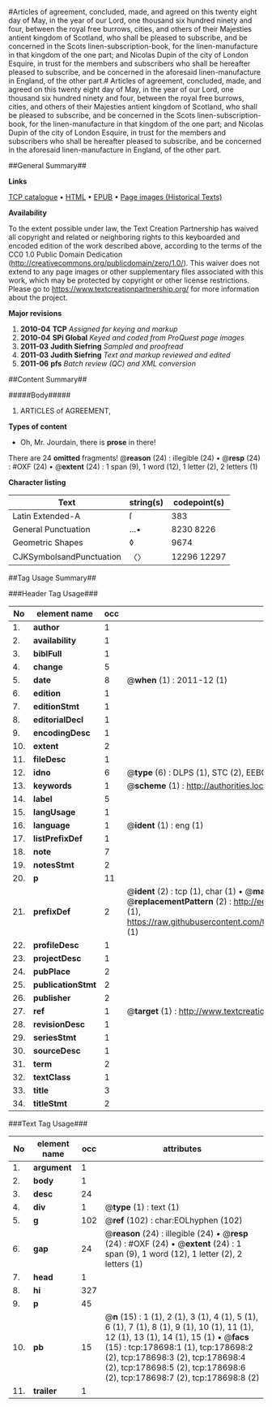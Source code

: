 #Articles of agreement, concluded, made, and agreed on this twenty eight day of May, in the year of our Lord, one thousand six hundred ninety and four, between the royal free burrows, cities, and others of their Majesties antient kingdom of Scotland, who shall be pleased to subscribe, and be concerned in the Scots linen-subscription-book, for the linen-manufacture in that kingdom of the one part; and Nicolas Dupin of the city of London Esquire, in trust for the members and subscribers who shall be hereafter pleased to subscribe, and be concerned in the aforesaid linen-manufacture in England, of the other part.#
Articles of agreement, concluded, made, and agreed on this twenty eight day of May, in the year of our Lord, one thousand six hundred ninety and four, between the royal free burrows, cities, and others of their Majesties antient kingdom of Scotland, who shall be pleased to subscribe, and be concerned in the Scots linen-subscription-book, for the linen-manufacture in that kingdom of the one part; and Nicolas Dupin of the city of London Esquire, in trust for the members and subscribers who shall be hereafter pleased to subscribe, and be concerned in the aforesaid linen-manufacture in England, of the other part.

##General Summary##

**Links**

[TCP catalogue](http://www.ota.ox.ac.uk/tcp/)  • 
[HTML](http://tei.it.ox.ac.uk/tcp/Texts-HTML/free/B01/B01440.html)  • 
[EPUB](http://tei.it.ox.ac.uk/tcp/Texts-EPUB/free/B01/B01440.epub) • 
[Page images (Historical Texts)](https://historicaltexts.jisc.ac.uk/eebo-52528734e)

**Availability**

To the extent possible under law, the Text Creation Partnership has waived all copyright and related or neighboring rights to this keyboarded and encoded edition of the work described above, according to the terms of the CC0 1.0 Public Domain Dedication (http://creativecommons.org/publicdomain/zero/1.0/). This waiver does not extend to any page images or other supplementary files associated with this work, which may be protected by copyright or other license restrictions. Please go to https://www.textcreationpartnership.org/ for more information about the project.

**Major revisions**

1. __2010-04__ __TCP__ *Assigned for keying and markup*
1. __2010-04__ __SPi Global__ *Keyed and coded from ProQuest page images*
1. __2011-03__ __Judith Siefring__ *Sampled and proofread*
1. __2011-03__ __Judith Siefring__ *Text and markup reviewed and edited*
1. __2011-06__ __pfs__ *Batch review (QC) and XML conversion*

##Content Summary##

#####Body#####

1. ARTICLES of AGREEMENT,

**Types of content**

  * Oh, Mr. Jourdain, there is **prose** in there!

There are 24 **omitted** fragments! 
 @__reason__ (24) : illegible (24)  •  @__resp__ (24) : #OXF (24)  •  @__extent__ (24) : 1 span (9), 1 word (12), 1 letter (2), 2 letters (1)

**Character listing**


|Text|string(s)|codepoint(s)|
|---|---|---|
|Latin Extended-A|ſ|383|
|General Punctuation|…•|8230 8226|
|Geometric Shapes|◊|9674|
|CJKSymbolsandPunctuation|〈〉|12296 12297|

##Tag Usage Summary##

###Header Tag Usage###

|No|element name|occ|attributes|
|---|---|---|---|
|1.|__author__|1||
|2.|__availability__|1||
|3.|__biblFull__|1||
|4.|__change__|5||
|5.|__date__|8| @__when__ (1) : 2011-12 (1)|
|6.|__edition__|1||
|7.|__editionStmt__|1||
|8.|__editorialDecl__|1||
|9.|__encodingDesc__|1||
|10.|__extent__|2||
|11.|__fileDesc__|1||
|12.|__idno__|6| @__type__ (6) : DLPS (1), STC (2), EEBO-CITATION (1), OCLC (1), VID (1)|
|13.|__keywords__|1| @__scheme__ (1) : http://authorities.loc.gov/ (1)|
|14.|__label__|5||
|15.|__langUsage__|1||
|16.|__language__|1| @__ident__ (1) : eng (1)|
|17.|__listPrefixDef__|1||
|18.|__note__|7||
|19.|__notesStmt__|2||
|20.|__p__|11||
|21.|__prefixDef__|2| @__ident__ (2) : tcp (1), char (1)  •  @__matchPattern__ (2) : ([0-9\-]+):([0-9IVX]+) (1), (.+) (1)  •  @__replacementPattern__ (2) : http://eebo.chadwyck.com/downloadtiff?vid=$1&page=$2 (1), https://raw.githubusercontent.com/textcreationpartnership/Texts/master/tcpchars.xml#$1 (1)|
|22.|__profileDesc__|1||
|23.|__projectDesc__|1||
|24.|__pubPlace__|2||
|25.|__publicationStmt__|2||
|26.|__publisher__|2||
|27.|__ref__|1| @__target__ (1) : http://www.textcreationpartnership.org/docs/. (1)|
|28.|__revisionDesc__|1||
|29.|__seriesStmt__|1||
|30.|__sourceDesc__|1||
|31.|__term__|2||
|32.|__textClass__|1||
|33.|__title__|3||
|34.|__titleStmt__|2||


###Text Tag Usage###

|No|element name|occ|attributes|
|---|---|---|---|
|1.|__argument__|1||
|2.|__body__|1||
|3.|__desc__|24||
|4.|__div__|1| @__type__ (1) : text (1)|
|5.|__g__|102| @__ref__ (102) : char:EOLhyphen (102)|
|6.|__gap__|24| @__reason__ (24) : illegible (24)  •  @__resp__ (24) : #OXF (24)  •  @__extent__ (24) : 1 span (9), 1 word (12), 1 letter (2), 2 letters (1)|
|7.|__head__|1||
|8.|__hi__|327||
|9.|__p__|45||
|10.|__pb__|15| @__n__ (15) : 1 (1), 2 (1), 3 (1), 4 (1), 5 (1), 6 (1), 7 (1), 8 (1), 9 (1), 10 (1), 11 (1), 12 (1), 13 (1), 14 (1), 15 (1)  •  @__facs__ (15) : tcp:178698:1 (1), tcp:178698:2 (2), tcp:178698:3 (2), tcp:178698:4 (2), tcp:178698:5 (2), tcp:178698:6 (2), tcp:178698:7 (2), tcp:178698:8 (2)|
|11.|__trailer__|1||
